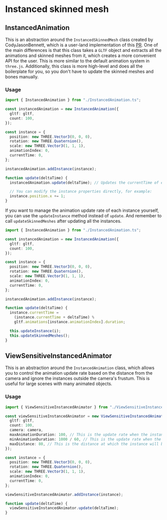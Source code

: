 # Instanced skinned mesh

## InstancedAnimation

This is an abstraction around the `InstancedSkinnedMesh` class created by CodyJasonBennett, which is a user-land implementation of this [PR](https://github.com/mrdoob/three.js/pull/22667).
One of the main differences is that this class takes a `GLTF` object and extracts all the animations and skinned meshes from it, which creates a more convenient API for the user. This is more similar to the default animation system in `three.js`. Additionally, this class is more high-level and does all the boilerplate for you, so you don't have to update the skinned meshes and bones manually.

### Usage

```ts
import { InstancedAnimation } from "./InstancedAnimation.ts";

const instancedAnimation = new InstancedAnimation({
  gltf: gltf,
  count: 100,
});

const instance = {
  position: new THREE.Vector3(0, 0, 0),
  rotation: new THREE.Quaternion(),
  scale: new THREE.Vector3(1, 1, 1),
  animationIndex: 0,
  currentTime: 0,
};

instancedAnimation.addInstance(instance);

function update(deltaTime) {
  instancedAnimation.update(deltaTime); // Updates the currentTime of each instance

  // You can modify the instance properties directly, for example:
  instance.position.x += 1;
}
```

If you want to manage the animation update rate of each instance yourself, you can use the `updateInstance` method instead of `update`. And remember to call `updateSkinnedMeshes` after updating all the instances.

```ts
import { InstancedAnimation } from "./InstancedAnimation.ts";

const instancedAnimation = new InstancedAnimation({
  gltf: gltf,
  count: 100,
});

const instance = {
  position: new THREE.Vector3(0, 0, 0),
  rotation: new THREE.Quaternion(),
  scale: new THREE.Vector3(1, 1, 1),
  animationIndex: 0,
  currentTime: 0,
};

instancedAnimation.addInstance(instance);

function update(deltaTime) {
  instance.currentTime =
    (instance.currentTime + deltaTime) %
    gltf.animations[instance.animationIndex].duration;

  this.updateInstance(i);
  this.updateSkinnedMeshes();
}
```

## ViewSensitiveInstancedAnimator

This is an abstraction around the `InstancedAnimation` class, which allows you to control the animation update rate based on the distance from the camera and ignore the instances outside the camera's frustum. This is useful for large scenes with many animated objects.

### Usage

```ts
import { ViewSensitiveInstancedAnimator } from "./ViewSensitiveInstancedAnimator.ts";

const viewSensitiveInstancedAnimator = new ViewSensitiveInstancedAnimator({
  gltf: gltf,
  count: 100,
  camera: camera,
  maxAnimationDuration: 100, // This is the update rate when the instance is at `maxDistance`
  minAnimationDuration: 1000 / 60, // This is the update rate when the instance in front of the camera
  maxDistance: 80, // This is the distance at which the instance will be updated at `maxAnimationDuration`
});

const instance = {
  position: new THREE.Vector3(0, 0, 0),
  rotation: new THREE.Quaternion(),
  scale: new THREE.Vector3(1, 1, 1),
  animationIndex: 0,
  currentTime: 0,
};

viewSensitiveInstancedAnimator.addInstance(instance);

function update(deltaTime) {
  viewSensitiveInstancedAnimator.update(deltaTime);
}
```
